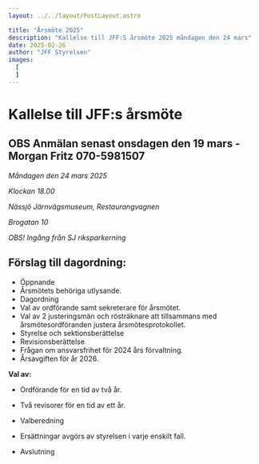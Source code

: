 ```yaml
---
layout: ../../layout/PostLayout.astro

title: "Årsmöte 2025"
description: "Kallelse till JFF:S årsmöte 2025 måndagen den 24 mars"
date: 2025-02-26
author: "JFF Styrelsen"
images:
  [
  ]
---
```


# Kallelse till JFF:s årsmöte

## OBS Anmälan senast onsdagen den 19 mars - Morgan Fritz 070-5981507

_Måndagen den 24 mars 2025_

_Klockan 18.00_

_Nässjö Järnvägsmuseum, Restaurangvagnen_

_Brogatan 10_

_OBS! Ingång från SJ riksparkerning_

## Förslag till dagordning:
- Öppnande
- Årsmötets behöriga utlysande.
- Dagordning
- Val av ordförande samt sekreterare för årsmötet.
- Val av 2 justeringsmän och rösträknare att tillsammans med årsmötesordföranden justera årsmötesprotokollet.
- Styrelse och sektionsberättelse
- Revisionsberättelse
- Frågan om ansvarsfrihet för 2024 års förvaltning.
- Årsavgiften för år 2026.

__Val av:__
- Ordförande för en tid av två år.
- Två revisorer för en tid av ett år.
- Valberedning

- Ersättningar avgörs av styrelsen i varje enskilt fall.
- Avslutning

